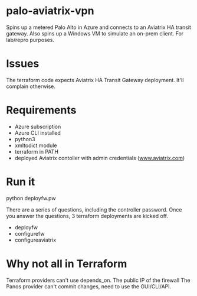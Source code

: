 # palo-aviatrix-vpn
Spins up a metered Palo Alto in Azure and connects to an Aviatrix HA transit gateway.
Also spins up a Windows VM to simulate an on-prem client.
For lab/repro purposes.

# Issues
The terraform code expects Aviatrix HA Transit Gateway deployment. It'll complain otherwise.

# Requirements
* Azure subscription
* Azure CLI installed
* python3
* xmltodict module
* terraform in PATH
* deployed Aviatrix contoller with admin credentials (www.aviatrix.com)

# Run it
python deployfw.pw

There are a series of questions, including the controller password. Once you answer the questions, 3 terraform deployments are kicked off.
* deployfw
* configurefw
* configureaviatrix

# Why not all in Terraform
Terraform providers can't use depends_on. The public IP of the firewall
The Panos provider can't commit changes, need to use the GUI/CLI/API.
